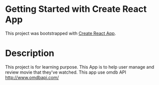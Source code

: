 # Getting Started with Create React App

This project was bootstrapped with [Create React App](https://github.com/facebook/create-react-app).

# Description

This project is for learning purpose. This App is to help user manage and review movie that they've watched.
This app use omdb API http://www.omdbapi.com/
